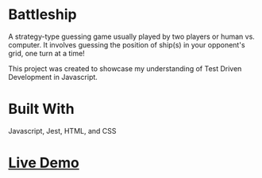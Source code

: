 # Battleship

A strategy-type guessing game usually played by two players or human vs. computer. It involves guessing the position of ship(s) in your opponent's grid, one turn at a time!

This project was created to showcase my understanding of Test Driven Development in Javascript. 

# Built With
Javascript, Jest, HTML, and CSS

# [Live Demo](https://ateodocio.github.io/battleship/dist/)
